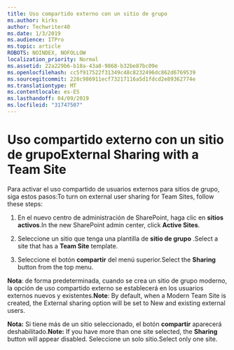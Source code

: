 ```yaml
---
title: Uso compartido externo con un sitio de grupo
ms.author: kirks
author: Techwriter40
ms.date: 1/3/2019
ms.audience: ITPro
ms.topic: article
ROBOTS: NOINDEX, NOFOLLOW
localization_priority: Normal
ms.assetid: 22a229b6-b18a-43a8-9868-b32be87bc09e
ms.openlocfilehash: cc5f917522f31349c48c8232496dc862d6769539
ms.sourcegitcommit: 228c986911ecf73217116a5d1fdcd2e89362774e
ms.translationtype: MT
ms.contentlocale: es-ES
ms.lasthandoff: 04/09/2019
ms.locfileid: "31747507"
---
```

# <a name="external-sharing-with-a-team-site"></a><span data-ttu-id="93ffe-102">Uso compartido externo con un sitio de grupo</span><span class="sxs-lookup"><span data-stu-id="93ffe-102">External Sharing with a Team Site</span></span>

<span data-ttu-id="93ffe-103">Para activar el uso compartido de usuarios externos para sitios de grupo, siga estos pasos:</span><span class="sxs-lookup"><span data-stu-id="93ffe-103">To turn on external user sharing for Team Sites, follow these steps:</span></span> 
  
1. <span data-ttu-id="93ffe-104">En el nuevo centro de administración de SharePoint, haga clic en **sitios activos**.</span><span class="sxs-lookup"><span data-stu-id="93ffe-104">In the new SharePoint admin center, click **Active Sites**.</span></span>
  
2. <span data-ttu-id="93ffe-105">Seleccione un sitio que tenga una plantilla de **sitio de grupo** .</span><span class="sxs-lookup"><span data-stu-id="93ffe-105">Select a site that has a **Team Site** template.</span></span> 
  
3. <span data-ttu-id="93ffe-106">Seleccione el botón **compartir** del menú superior.</span><span class="sxs-lookup"><span data-stu-id="93ffe-106">Select the **Sharing** button from the top menu.</span></span> 
  
 <span data-ttu-id="93ffe-107">**Nota**: de forma predeterminada, cuando se crea un sitio de grupo moderno, la opción de uso compartido externo se establecerá en los usuarios externos nuevos y existentes.</span><span class="sxs-lookup"><span data-stu-id="93ffe-107">**Note**: By default, when a Modern Team Site is created, the External sharing option will be set to New and existing external users.</span></span> 
  
 <span data-ttu-id="93ffe-108">**Nota:** Si tiene más de un sitio seleccionado, el botón **compartir** aparecerá deshabilitado.</span><span class="sxs-lookup"><span data-stu-id="93ffe-108">**Note:** If you have more than one site selected, the **Sharing** button will appear disabled.</span></span> <span data-ttu-id="93ffe-109">Seleccione un solo sitio.</span><span class="sxs-lookup"><span data-stu-id="93ffe-109">Select only one site.</span></span> 
  

